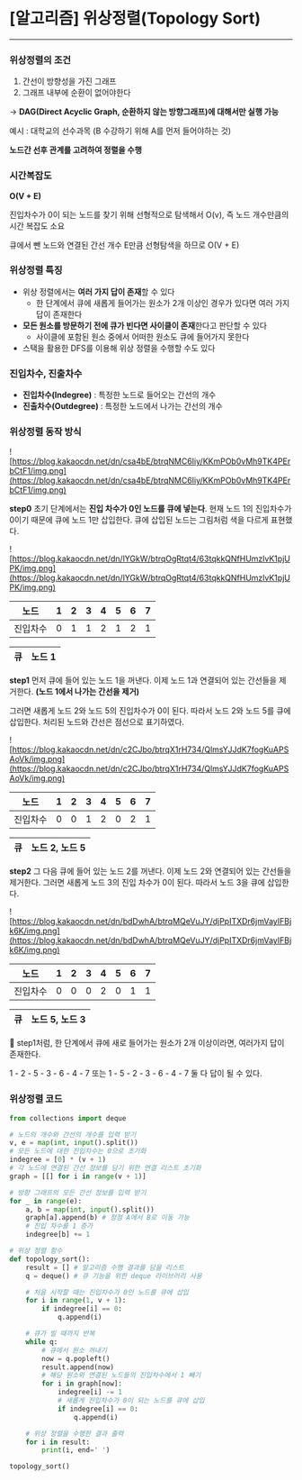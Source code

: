 # [알고리즘] 위상정렬(Topology Sort)

---

### 위상정렬의 조건

1. 간선이 방향성을 가진 그래프
2. 그래프 내부에 순환이 없어야한다

→ **DAG(Direct Acyclic Graph, 순환하지 않는 방향그래프)에 대해서만 실행 가능**

예시 : 대학교의 선수과목 (B 수강하기 위해 A를 먼저 들어야하는 것)

**노드간 선후 관계를 고려하여 정렬을 수행**

### 시간복잡도

**O(V + E)**

진입차수가 0이 되는 노드를 찾기 위해 선형적으로 탐색해서 O(v), 즉 노드 개수만큼의 시간 복잡도 소요

큐에서 뺀 노드와 연결된 간선 개수 E만큼 선형탐색을 하므로 O(V + E)

### 위상정렬 특징

- 위상 정렬에서는 **여러 가지 답이 존재**할 수 있다
    - 한 단계에서 큐에 새롭게 들어가는 원소가 2개 이상인 경우가 있다면 여러 가지 답이 존재한다
- **모든 원소를 방문하기 전에 큐가 빈다면 사이클이 존재**한다고 판단할 수 있다
    - 사이클에 포함된 원소 중에서 어떠한 원소도 큐에 들어가지 못한다
- 스택을 활용한 DFS를 이용해 위상 정렬을 수행할 수도 있다

### 진입차수, 진출차수

- **진입차수(Indegree)** : 특정한 노드로 들어오는 간선의 개수
- **진출차수(Outdegree)** : 특정한 노드에서 나가는 간선의 개수



### 위상정렬 동작 방식

![https://blog.kakaocdn.net/dn/csa4bE/btrqNMC6Iiy/KKmPOb0vMh9TK4PErbCtF1/img.png](https://blog.kakaocdn.net/dn/csa4bE/btrqNMC6Iiy/KKmPOb0vMh9TK4PErbCtF1/img.png)

**step0** 초기 단계에서는 **진입 차수가 0인 노드를 큐에 넣는다**. 현재 노드 1의 진입차수가 0이기 때문에 큐에 노드 1만 삽입한다. 큐에 삽입된 노드는 그림처럼 색을 다르게 표현했다.

![https://blog.kakaocdn.net/dn/lYGkW/btrqOgRtqt4/63tqkkQNfHUmzlvK1pjUPK/img.png](https://blog.kakaocdn.net/dn/lYGkW/btrqOgRtqt4/63tqkkQNfHUmzlvK1pjUPK/img.png)

| 노드 | 1 | 2 | 3 | 4 | 5 | 6 | 7 |
| --- | --- | --- | --- | --- | --- | --- | --- |
| 진입차수 | 0 | 1 | 1 | 2 | 1 | 2 | 1 |

| 큐 | 노드 1 |
| --- | --- |

**step1** 먼저 큐에 들어 있는 노드 1을 꺼낸다. 이제 노드 1과 연결되어 있는 간선들을 제거한다. **(노드 1에서 나가는 간선을 제거)**

그러면 새롭게 노드 2와 노드 5의 진입차수가 0이 된다. 따라서 노드 2와 노드 5를 큐에 삽입한다. 처리된 노드와 간선은 점선으로 표기하였다.

![https://blog.kakaocdn.net/dn/c2CJbo/btrqX1rH734/QlmsYJJdK7fogKuAPSAoVk/img.png](https://blog.kakaocdn.net/dn/c2CJbo/btrqX1rH734/QlmsYJJdK7fogKuAPSAoVk/img.png)

| 노드 | 1 | 2 | 3 | 4 | 5 | 6 | 7 |
| --- | --- | --- | --- | --- | --- | --- | --- |
| 진입차수 | 0 | 0 | 1 | 2 | 0 | 2 | 1 |

| 큐 | 노드 2, 노드 5 |
| --- | --- |

**step2** 그 다음 큐에 들어 있는 노드 2를 꺼낸다. 이제 노드 2와 연결되어 있는 간선들을 제거한다. 그러면 새롭게 노드 3의 진입 차수가 0이 된다. 따라서 노드 3을 큐에 삽입한다.

![https://blog.kakaocdn.net/dn/bdDwhA/btrqMQeVuJY/djPpITXDr6jmVayIFBjk6K/img.png](https://blog.kakaocdn.net/dn/bdDwhA/btrqMQeVuJY/djPpITXDr6jmVayIFBjk6K/img.png)

| 노드 | 1 | 2 | 3 | 4 | 5 | 6 | 7 |
| --- | --- | --- | --- | --- | --- | --- | --- |
| 진입차수 | 0 | 0 | 0 | 2 | 0 | 1 | 1 |

| 큐 | 노드 5, 노드 3 |
| --- | --- |

📌 step1처럼, 한 단계에서 큐에 새로 들어가는 원소가 2개 이상이라면, 여러가지 답이 존재한다.

1 - 2 - 5 - 3 - 6 - 4 - 7 또는 1 - 5 - 2 - 3 - 6 - 4 - 7 둘 다 답이 될 수 있다.

### 위상정렬 코드

```python
from collections import deque

# 노드의 개수와 간선의 개수를 입력 받기
v, e = map(int, input().split())
# 모든 노드에 대한 진입차수는 0으로 초기화
indegree = [0] * (v + 1)
# 각 노드에 연결된 간선 정보를 담기 위한 연결 리스트 초기화
graph = [[] for i in range(v + 1)]

# 방향 그래프의 모든 간선 정보를 입력 받기
for _ in range(e):
    a, b = map(int, input().split())
    graph[a].append(b) # 정점 A에서 B로 이동 가능
    # 진입 차수를 1 증가
    indegree[b] += 1

# 위상 정렬 함수
def topology_sort():
    result = [] # 알고리즘 수행 결과를 담을 리스트
    q = deque() # 큐 기능을 위한 deque 라이브러리 사용

    # 처음 시작할 때는 진입차수가 0인 노드를 큐에 삽입
    for i in range(1, v + 1):
        if indegree[i] == 0:
            q.append(i)

    # 큐가 빌 때까지 반복
    while q:
        # 큐에서 원소 꺼내기
        now = q.popleft()
        result.append(now)
        # 해당 원소와 연결된 노드들의 진입차수에서 1 빼기
        for i in graph[now]:
            indegree[i] -= 1
            # 새롭게 진입차수가 0이 되는 노드를 큐에 삽입
            if indegree[i] == 0:
                q.append(i)

    # 위상 정렬을 수행한 결과 출력
    for i in result:
        print(i, end=' ')

topology_sort()
```